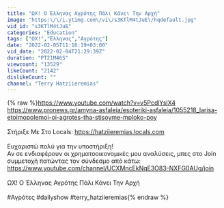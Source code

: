 ```yaml
---
title: "ΩΧ! Ο Έλληνας Αγρότης Πάλι Κάνει Την Αρχή"
image: "https:\/\/i.ytimg.com\/vi\/s3KTlM4tJuE\/hqdefault.jpg"
vid_id: "s3KTlM4tJuE"
categories: "Education"
tags: ["ΩΧ!","Έλληνας","Αγρότης"]
date: "2022-02-05T11:16:19+03:00"
vid_date: "2022-02-04T21:29:39Z"
duration: "PT21M46S"
viewcount: "13529"
likeCount: "2142"
dislikeCount: ""
channel: "Terry Hatziieremias"
---
```

{% raw %}<a rel="nofollow" target="blank" href="https://www.youtube.com/watch?v=v5PcdlYsIX4">https://www.youtube.com/watch?v=v5PcdlYsIX4</a><br /><a rel="nofollow" target="blank" href="https://www.pronews.gr/amyna-asfaleia/esoteriki-asfaleia/1055218_larisa-etoimopolemoi-oi-agrotes-tha-stisoyme-mploko-poy">https://www.pronews.gr/amyna-asfaleia/esoteriki-asfaleia/1055218_larisa-etoimopolemoi-oi-agrotes-tha-stisoyme-mploko-poy</a><br /><br />Στήριξε Με Στο Locals: <a rel="nofollow" target="blank" href="https://hatziieremias.locals.com">https://hatziieremias.locals.com</a><br /><br />Ευχαριστώ πολύ για την υποστήριξη!<br />Αν σε ενδιαφέρουν οι χρηματοοικονομικές μου αναλύσεις, μπες στο Join συμμετοχή πατώντας τον σύνδεσμο από κάτω: <a rel="nofollow" target="blank" href="https://www.youtube.com/channel/UCXMncEkNqE3O83-NXFG0AUg/join">https://www.youtube.com/channel/UCXMncEkNqE3O83-NXFG0AUg/join</a><br /><br />ΩΧ! Ο Έλληνας Αγρότης Πάλι Κάνει Την Αρχή<br /><br />#Αγρότες #dailyshow #terry_hatziieremias{% endraw %}
